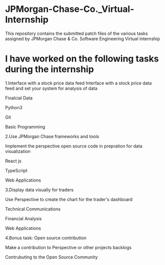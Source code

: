 # JPMorgan-Chase-Co._Virtual-Internship
This repository contains the submitted patch files of the various tasks assigned by JPMorgan Chase & Co. Software Engineering Virtual Internship

# I have worked on the following tasks during the internship

1.Interface with a stock price data feed 
Interface with a stock price data feed and set your system for analysis of data

Finalcial Data

Python3

Git

Basic Programming

2.Use JPMorgan Chase frameworks and tools 

Implement the perspective open source code in prepration for data visualization

React js

TypeScript

Web Applications

3.Display data visually for traders 

Use Perspective to create the chart for the trader's dashboard

Technical Communications

Financial Analysis

Web Applications

4.Bonus task: Open source contribution

Make a contribution to Perspective or other projects backlogs

Contrubuting to the Open Source Community
